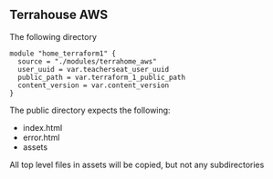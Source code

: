 ## Terrahouse AWS 

The following directory 

```
module "home_terraform1" {
  source = "./modules/terrahome_aws"
  user_uuid = var.teacherseat_user_uuid
  public_path = var.terraform_1_public_path
  content_version = var.content_version
}
```

The public directory expects the following:
- index.html
- error.html
- assets

All top level files in assets will be copied, but not any subdirectories